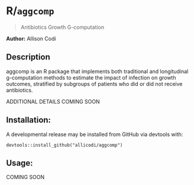 # R/`aggcomp`

> Antibiotics Growth G-computation 

**Author:** Allison Codi

## Description

aggcomp is an R package that implements both traditional and longitudinal g-computation methods to estimate the impact of infection on growth outcomes, stratified by subgroups of patients who did or did not receive antibiotics.

ADDITIONAL DETAILS COMING SOON

## Installation:

A developmental release may be installed from GitHub via devtools with:

```devtools::install_github("allicodi/aggcomp")```

## Usage:

COMING SOON